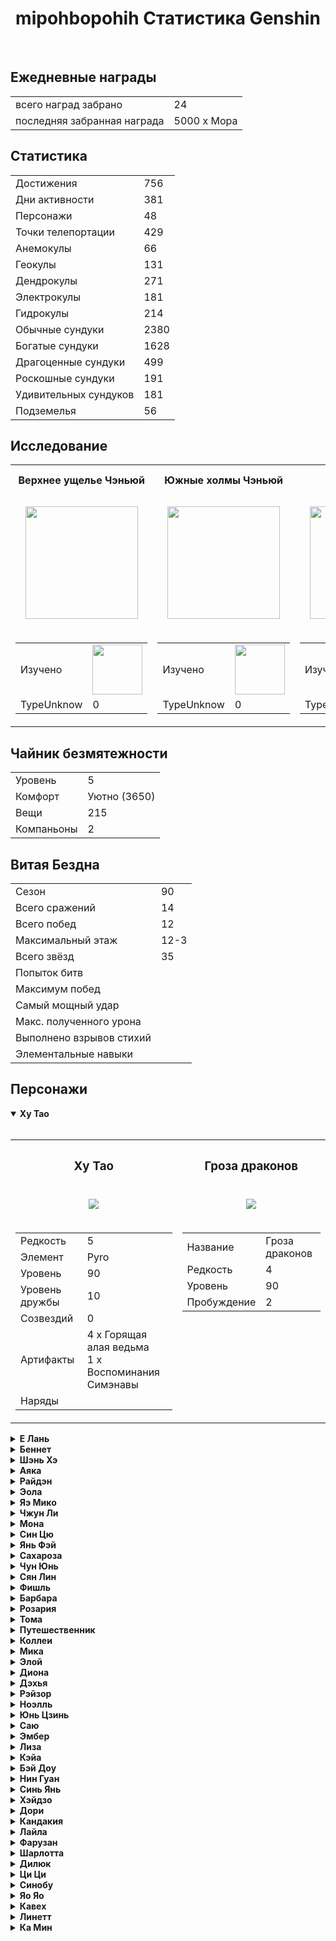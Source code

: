 <h1 align="center">mipohbopohih Статистика Genshin</h1>
<br />

<h2>Ежедневные награды</h2>
<table>
  <tr>
    <td>всего наград забрано</td>
    <td>24</td>
  </tr>
  <tr>
    <td>последняя забранная награда</td>
    <td>5000 x Мора</td>
  </tr>
</table>

<h2>Статистика</h2>
<table>
  <tr>
    <td>Достижения</td>
    <td>756</td>
  </tr>
  <tr>
    <td>Дни активности</td>
    <td>381</td>
  </tr>
  <tr>
    <td>Персонажи</td>
    <td>48</td>
  </tr>
  <tr>
    <td>Точки телепортации</td>
    <td>429</td>
  </tr>
  <tr>
    <td>Анемокулы</td>
    <td>66</td>
  </tr>
  <tr>
    <td>Геокулы</td>
    <td>131</td>
  </tr>
  <tr>
    <td>Дендрокулы</td>
    <td>271</td>
  </tr>
  <tr>
    <td>Электрокулы</td>
    <td>181</td>
  </tr>
  <tr>
    <td>Гидрокулы</td>
    <td>214</td>
  </tr>
  <tr>
    <td>Обычные сундуки</td>
    <td>2380</td>
  </tr>
  <tr>
    <td>Богатые сундуки</td>
    <td>1628</td>
  </tr>
  <tr>
    <td>Драгоценные сундуки</td>
    <td>499</td>
  </tr>
  <tr>
    <td>Роскошные сундуки</td>
    <td>191</td>
  </tr>
  <tr>
    <td>Удивительных сундуков</td>
    <td>181</td>
  </tr>
  <tr>
    <td>Подземелья</td>
    <td>56</td>
  </tr>
</table>

<h2>Исследование</h2>
<table>
  <tr>
    <th>Верхнее ущелье Чэньюй</th>
    <th>Южные холмы Чэньюй</th>
    <th>Гора Лайсинь</th>
    <th>Фонтейн</th>
    <th>Сумеру</th>
    <th>Разлом: Подземные шахты</th>
    <th>Разлом</th>
    <th>Энканомия</th>
    <th>Инадзума</th>
    <th>Драконий хребет</th>
    <th>Ли Юэ</th>
    <th>Мондштадт</th>
    <th>Долина Чэньюй</th>
  </tr>
  <tr>
    <td>
      <p align="center">
        <img
          src="https://act-webstatic.hoyoverse.com/game_record/genshin/city_icon/UI_ChapterIcon_ChenYuVale.png"
          width="180"
        />
      </p>
    </td>
    <td>
      <p align="center">
        <img
          src="https://act-webstatic.hoyoverse.com/game_record/genshin/city_icon/UI_ChapterIcon_ChenYuVale.png"
          width="180"
        />
      </p>
    </td>
    <td>
      <p align="center">
        <img
          src="https://act-webstatic.hoyoverse.com/game_record/genshin/city_icon/UI_ChapterIcon_ChenYuVale.png"
          width="180"
        />
      </p>
    </td>
    <td>
      <p align="center">
        <img
          src="https://act-webstatic.hoyoverse.com/game_record/genshin/city_icon/UI_ChapterIcon_Fengdan.png"
          width="180"
        />
      </p>
    </td>
    <td>
      <p align="center">
        <img
          src="https://act-webstatic.hoyoverse.com/game_record/genshin/city_icon/UI_ChapterIcon_Xumi.png"
          width="180"
        />
      </p>
    </td>
    <td>
      <p align="center">
        <img
          src="https://act-webstatic.hoyoverse.com/game_record/genshin/city_icon/UI_ChapterIcon_ChasmsMaw.png"
          width="180"
        />
      </p>
    </td>
    <td>
      <p align="center">
        <img
          src="https://act-webstatic.hoyoverse.com/game_record/genshin/city_icon/UI_ChapterIcon_ChasmsMaw.png"
          width="180"
        />
      </p>
    </td>
    <td>
      <p align="center">
        <img
          src="https://act-webstatic.hoyoverse.com/game_record/genshin/city_icon/UI_ChapterIcon_Enkanomiya.png"
          width="180"
        />
      </p>
    </td>
    <td>
      <p align="center">
        <img
          src="https://act-webstatic.hoyoverse.com/game_record/genshin/city_icon/UI_ChapterIcon_Daoqi.png"
          width="180"
        />
      </p>
    </td>
    <td>
      <p align="center">
        <img
          src="https://act-webstatic.hoyoverse.com/game_record/genshin/city_icon/UI_ChapterIcon_Dragonspine.png"
          width="180"
        />
      </p>
    </td>
    <td>
      <p align="center">
        <img
          src="https://act-webstatic.hoyoverse.com/game_record/genshin/city_icon/UI_ChapterIcon_Liyue.png"
          width="180"
        />
      </p>
    </td>
    <td>
      <p align="center">
        <img
          src="https://act-webstatic.hoyoverse.com/game_record/genshin/city_icon/UI_ChapterIcon_Mengde.png"
          width="180"
        />
      </p>
    </td>
    <td>
      <p align="center">
        <img
          src="https://act-webstatic.hoyoverse.com/game_record/genshin/city_icon/UI_ChapterIcon_ChenYuVale.png"
          width="180"
        />
      </p>
    </td>
  </tr>
  <tr>
    <td>
      <table>
        <tr>
          <td>Изучено</td>
          <td>
            <img src="https://progress-bar.dev/70/" width="80" />
          </td>
        </tr>
        <tr>
          <td>TypeUnknow</td>
          <td>0</td>
        </tr>
      </table>
    </td>
    <td>
      <table>
        <tr>
          <td>Изучено</td>
          <td>
            <img src="https://progress-bar.dev/60/" width="80" />
          </td>
        </tr>
        <tr>
          <td>TypeUnknow</td>
          <td>0</td>
        </tr>
      </table>
    </td>
    <td>
      <table>
        <tr>
          <td>Изучено</td>
          <td>
            <img src="https://progress-bar.dev/46/" width="80" />
          </td>
        </tr>
        <tr>
          <td>TypeUnknow</td>
          <td>0</td>
        </tr>
      </table>
    </td>
    <td>
      <table>
        <tr>
          <td>Изучено</td>
          <td>
            <img src="https://progress-bar.dev/62/" width="80" />
          </td>
        </tr>
        <tr>
          <td>Репутация</td>
          <td>2</td>
        </tr>
      </table>
    </td>
    <td>
      <table>
        <tr>
          <td>Изучено</td>
          <td>
            <img src="https://progress-bar.dev/100/" width="80" />
          </td>
        </tr>
        <tr>
          <td>Репутация</td>
          <td>2</td>
        </tr>
      </table>
    </td>
    <td>
      <table>
        <tr>
          <td>Изучено</td>
          <td>
            <img src="https://progress-bar.dev/100/" width="80" />
          </td>
        </tr>
        <tr>
          <td>Уровень</td>
          <td>10</td>
        </tr>
      </table>
    </td>
    <td>
      <table>
        <tr>
          <td>Изучено</td>
          <td>
            <img src="https://progress-bar.dev/100/" width="80" />
          </td>
        </tr>
        <tr>
          <td>Уровень</td>
          <td>10</td>
        </tr>
      </table>
    </td>
    <td>
      <table>
        <tr>
          <td>Изучено</td>
          <td>
            <img src="https://progress-bar.dev/100/" width="80" />
          </td>
        </tr>
        <tr>
          <td>Уровень</td>
          <td>0</td>
        </tr>
      </table>
    </td>
    <td>
      <table>
        <tr>
          <td>Изучено</td>
          <td>
            <img src="https://progress-bar.dev/100/" width="80" />
          </td>
        </tr>
        <tr>
          <td>Репутация</td>
          <td>3</td>
        </tr>
      </table>
    </td>
    <td>
      <table>
        <tr>
          <td>Изучено</td>
          <td>
            <img src="https://progress-bar.dev/100/" width="80" />
          </td>
        </tr>
        <tr>
          <td>Уровень</td>
          <td>12</td>
        </tr>
      </table>
    </td>
    <td>
      <table>
        <tr>
          <td>Изучено</td>
          <td>
            <img src="https://progress-bar.dev/100/" width="80" />
          </td>
        </tr>
        <tr>
          <td>Репутация</td>
          <td>4</td>
        </tr>
      </table>
    </td>
    <td>
      <table>
        <tr>
          <td>Изучено</td>
          <td>
            <img src="https://progress-bar.dev/100/" width="80" />
          </td>
        </tr>
        <tr>
          <td>Репутация</td>
          <td>5</td>
        </tr>
      </table>
    </td>
    <td>
      <table>
        <tr>
          <td>Изучено</td>
          <td>
            <img src="https://progress-bar.dev/0/" width="80" />
          </td>
        </tr>
        <tr>
          <td>Уровень</td>
          <td>10</td>
        </tr>
      </table>
    </td>
  </tr>
</table>
<h2>Чайник безмятежности</h2>
<table>
  <tr>
    <td>Уровень</td>
    <td>5</td>
  </tr>
  <tr>
    <td>Комфорт</td>
    <td>Уютно (3650)</td>
  </tr>
  <tr>
    <td>Вещи</td>
    <td>215</td>
  </tr>
  <tr>
    <td>Компаньоны</td>
    <td>2</td>
  </tr>
</table>
<h2>Витая Бездна</h2>
<table>
  <tr>
    <td>Сезон</td>
    <td>90</td>
  </tr>
  <tr>
    <td>Всего сражений</td>
    <td>14</td>
  </tr>
  <tr>
    <td>Всего побед</td>
    <td>12</td>
  </tr>
  <tr>
    <td>Максимальный этаж</td>
    <td>12-3</td>
  </tr>
  <tr>
    <td>Всего звёзд</td>
    <td>35</td>
  </tr>
  <tr>
    <td>Попыток битв</td>
    <td></td>
  </tr>
  <tr>
    <td>Максимум побед</td>
    <td></td>
  </tr>
  <tr>
    <td>Самый мощный удар</td>
    <td></td>
  </tr>
  <tr>
    <td>Макс. полученного урона</td>
    <td></td>
  </tr>
  <tr>
    <td>Выполнено взрывов стихий</td>
    <td></td>
  </tr>
  <tr>
    <td>Элементальные навыки</td>
    <td></td>
  </tr>
</table>
<h2>Персонажи</h2>
<details open>
  <summary><b>Ху Тао</b></summary>
  <br />
  <table>
    <tr>
      <th><h3 align="center">Ху Тао</h3></th>
      <th><h3 align="center">Гроза драконов</h3></th>
    </tr>
    <tr>
      <td>
        <p align="center">
          <img src="https://enka.network/ui/UI_AvatarIcon_Hutao.png" />
        </p>
      </td>
      <td>
        <p align="center">
          <img
            src="https://act-webstatic.hoyoverse.com/hk4e/e20200928calculate/item_icon_u69a1f/d77def5f2ea0331339e6b05a559a2024.png"
          />
        </p>
      </td>
    </tr>
    <tr>
      <td>
        <table>
          <tr>
            <td>Редкость</td>
            <td>5</td>
          </tr>
          <tr>
            <td>Элемент</td>
            <td>Pyro</td>
          </tr>
          <tr>
            <td>Уровень</td>
            <td>90</td>
          </tr>
          <tr>
            <td>Уровень дружбы</td>
            <td>10</td>
          </tr>
          <tr>
            <td>Созвездий</td>
            <td>0</td>
          </tr>
          <tr>
            <td>Артифакты</td>
            <td>
              4 x Горящая алая ведьма<br />1 x Воспоминания Симэнавы<br />
            </td>
          </tr>
          <tr>
            <td>Наряды</td>
            <td></td>
          </tr>
        </table>
      </td>
      <td valign="top">
        <table>
          <tr>
            <td>Название</td>
            <td>Гроза драконов</td>
          </tr>
          <tr>
            <td>Редкость</td>
            <td>4</td>
          </tr>
          <tr>
            <td>Уровень</td>
            <td>90</td>
          </tr>
          <tr>
            <td>Пробуждение</td>
            <td>2</td>
          </tr>
        </table>
      </td>
    </tr>
  </table>
</details>
<details>
  <summary><b>Е Лань</b></summary>
  <br />
  <table>
    <tr>
      <th><h3 align="center">Е Лань</h3></th>
      <th><h3 align="center">Боевой лук Фавония</h3></th>
    </tr>
    <tr>
      <td>
        <p align="center">
          <img src="https://enka.network/ui/UI_AvatarIcon_Yelan.png" />
        </p>
      </td>
      <td>
        <p align="center">
          <img
            src="https://act-webstatic.hoyoverse.com/hk4e/e20200928calculate/item_icon_u69a1f/289281904bf6e2498e9f7238d8cabb5b.png"
          />
        </p>
      </td>
    </tr>
    <tr>
      <td>
        <table>
          <tr>
            <td>Редкость</td>
            <td>5</td>
          </tr>
          <tr>
            <td>Элемент</td>
            <td>Hydro</td>
          </tr>
          <tr>
            <td>Уровень</td>
            <td>90</td>
          </tr>
          <tr>
            <td>Уровень дружбы</td>
            <td>10</td>
          </tr>
          <tr>
            <td>Созвездий</td>
            <td>0</td>
          </tr>
          <tr>
            <td>Артифакты</td>
            <td>3 x Эмблема рассечённой судьбы<br />2 x Сердце глубин<br /></td>
          </tr>
          <tr>
            <td>Наряды</td>
            <td></td>
          </tr>
        </table>
      </td>
      <td valign="top">
        <table>
          <tr>
            <td>Название</td>
            <td>Боевой лук Фавония</td>
          </tr>
          <tr>
            <td>Редкость</td>
            <td>4</td>
          </tr>
          <tr>
            <td>Уровень</td>
            <td>90</td>
          </tr>
          <tr>
            <td>Пробуждение</td>
            <td>4</td>
          </tr>
        </table>
      </td>
    </tr>
  </table>
</details>
<details>
  <summary><b>Беннет</b></summary>
  <br />
  <table>
    <tr>
      <th><h3 align="center">Беннет</h3></th>
      <th><h3 align="center">Небесный меч</h3></th>
    </tr>
    <tr>
      <td>
        <p align="center">
          <img src="https://enka.network/ui/UI_AvatarIcon_Bennett.png" />
        </p>
      </td>
      <td>
        <p align="center">
          <img
            src="https://act-webstatic.hoyoverse.com/hk4e/e20200928calculate/item_icon_u69a1f/8a6cd22274c76a28bb676a8255af42c6.png"
          />
        </p>
      </td>
    </tr>
    <tr>
      <td>
        <table>
          <tr>
            <td>Редкость</td>
            <td>4</td>
          </tr>
          <tr>
            <td>Элемент</td>
            <td>Pyro</td>
          </tr>
          <tr>
            <td>Уровень</td>
            <td>90</td>
          </tr>
          <tr>
            <td>Уровень дружбы</td>
            <td>8</td>
          </tr>
          <tr>
            <td>Созвездий</td>
            <td>4</td>
          </tr>
          <tr>
            <td>Артифакты</td>
            <td>
              4 x Церемония древней знати<br />1 x Стойкость Миллелита<br />
            </td>
          </tr>
          <tr>
            <td>Наряды</td>
            <td></td>
          </tr>
        </table>
      </td>
      <td valign="top">
        <table>
          <tr>
            <td>Название</td>
            <td>Небесный меч</td>
          </tr>
          <tr>
            <td>Редкость</td>
            <td>5</td>
          </tr>
          <tr>
            <td>Уровень</td>
            <td>90</td>
          </tr>
          <tr>
            <td>Пробуждение</td>
            <td>1</td>
          </tr>
        </table>
      </td>
    </tr>
  </table>
</details>
<details>
  <summary><b>Шэнь Хэ</b></summary>
  <br />
  <table>
    <tr>
      <th><h3 align="center">Шэнь Хэ</h3></th>
      <th><h3 align="center">Копьё Фавония</h3></th>
    </tr>
    <tr>
      <td>
        <p align="center">
          <img src="https://enka.network/ui/UI_AvatarIcon_Shenhe.png" />
        </p>
      </td>
      <td>
        <p align="center">
          <img
            src="https://act-webstatic.hoyoverse.com/hk4e/e20200928calculate/item_icon_u69a1f/e0b24fa39aa0faa17dd92fcc3f0176b0.png"
          />
        </p>
      </td>
    </tr>
    <tr>
      <td>
        <table>
          <tr>
            <td>Редкость</td>
            <td>5</td>
          </tr>
          <tr>
            <td>Элемент</td>
            <td>Cryo</td>
          </tr>
          <tr>
            <td>Уровень</td>
            <td>90</td>
          </tr>
          <tr>
            <td>Уровень дружбы</td>
            <td>5</td>
          </tr>
          <tr>
            <td>Созвездий</td>
            <td>0</td>
          </tr>
          <tr>
            <td>Артифакты</td>
            <td>2 x Воспоминания Симэнавы<br />3 x Конец гладиатора<br /></td>
          </tr>
          <tr>
            <td>Наряды</td>
            <td></td>
          </tr>
        </table>
      </td>
      <td valign="top">
        <table>
          <tr>
            <td>Название</td>
            <td>Копьё Фавония</td>
          </tr>
          <tr>
            <td>Редкость</td>
            <td>4</td>
          </tr>
          <tr>
            <td>Уровень</td>
            <td>90</td>
          </tr>
          <tr>
            <td>Пробуждение</td>
            <td>1</td>
          </tr>
        </table>
      </td>
    </tr>
  </table>
</details>
<details>
  <summary><b>Аяка</b></summary>
  <br />
  <table>
    <tr>
      <th><h3 align="center">Аяка</h3></th>
      <th><h3 align="center">Амэнома Кагэути</h3></th>
    </tr>
    <tr>
      <td>
        <p align="center">
          <img src="https://enka.network/ui/UI_AvatarIcon_Ayaka.png" />
        </p>
      </td>
      <td>
        <p align="center">
          <img
            src="https://act-webstatic.hoyoverse.com/hk4e/e20200928calculate/item_icon_u69a1f/4ef3aba02547d78cb170bdfac933f56a.png"
          />
        </p>
      </td>
    </tr>
    <tr>
      <td>
        <table>
          <tr>
            <td>Редкость</td>
            <td>5</td>
          </tr>
          <tr>
            <td>Элемент</td>
            <td>Cryo</td>
          </tr>
          <tr>
            <td>Уровень</td>
            <td>90</td>
          </tr>
          <tr>
            <td>Уровень дружбы</td>
            <td>4</td>
          </tr>
          <tr>
            <td>Созвездий</td>
            <td>0</td>
          </tr>
          <tr>
            <td>Артифакты</td>
            <td>3 x Заблудший в метели<br />2 x Воспоминания Симэнавы<br /></td>
          </tr>
          <tr>
            <td>Наряды</td>
            <td></td>
          </tr>
        </table>
      </td>
      <td valign="top">
        <table>
          <tr>
            <td>Название</td>
            <td>Амэнома Кагэути</td>
          </tr>
          <tr>
            <td>Редкость</td>
            <td>4</td>
          </tr>
          <tr>
            <td>Уровень</td>
            <td>90</td>
          </tr>
          <tr>
            <td>Пробуждение</td>
            <td>3</td>
          </tr>
        </table>
      </td>
    </tr>
  </table>
</details>
<details>
  <summary><b>Райдэн</b></summary>
  <br />
  <table>
    <tr>
      <th><h3 align="center">Райдэн</h3></th>
      <th><h3 align="center">«Улов»</h3></th>
    </tr>
    <tr>
      <td>
        <p align="center">
          <img src="https://enka.network/ui/UI_AvatarIcon_Shougun.png" />
        </p>
      </td>
      <td>
        <p align="center">
          <img
            src="https://act-webstatic.hoyoverse.com/hk4e/e20200928calculate/item_icon_u69a1f/51231f99cca1f9f136068bf7b137c614.png"
          />
        </p>
      </td>
    </tr>
    <tr>
      <td>
        <table>
          <tr>
            <td>Редкость</td>
            <td>5</td>
          </tr>
          <tr>
            <td>Элемент</td>
            <td>Electro</td>
          </tr>
          <tr>
            <td>Уровень</td>
            <td>80</td>
          </tr>
          <tr>
            <td>Уровень дружбы</td>
            <td>10</td>
          </tr>
          <tr>
            <td>Созвездий</td>
            <td>0</td>
          </tr>
          <tr>
            <td>Артифакты</td>
            <td>
              4 x Эмблема рассечённой судьбы<br />1 x Горящая алая ведьма<br />
            </td>
          </tr>
          <tr>
            <td>Наряды</td>
            <td></td>
          </tr>
        </table>
      </td>
      <td valign="top">
        <table>
          <tr>
            <td>Название</td>
            <td>«Улов»</td>
          </tr>
          <tr>
            <td>Редкость</td>
            <td>4</td>
          </tr>
          <tr>
            <td>Уровень</td>
            <td>90</td>
          </tr>
          <tr>
            <td>Пробуждение</td>
            <td>3</td>
          </tr>
        </table>
      </td>
    </tr>
  </table>
</details>
<details>
  <summary><b>Эола</b></summary>
  <br />
  <table>
    <tr>
      <th><h3 align="center">Эола</h3></th>
      <th><h3 align="center">Благодатный владыка вод</h3></th>
    </tr>
    <tr>
      <td>
        <p align="center">
          <img src="https://enka.network/ui/UI_AvatarIcon_Eula.png" />
        </p>
      </td>
      <td>
        <p align="center">
          <img
            src="https://act-webstatic.hoyoverse.com/hk4e/e20200928calculate/item_icon_u69a1f/259679ecea35ae781d78433af052777f.png"
          />
        </p>
      </td>
    </tr>
    <tr>
      <td>
        <table>
          <tr>
            <td>Редкость</td>
            <td>5</td>
          </tr>
          <tr>
            <td>Элемент</td>
            <td>Cryo</td>
          </tr>
          <tr>
            <td>Уровень</td>
            <td>80</td>
          </tr>
          <tr>
            <td>Уровень дружбы</td>
            <td>3</td>
          </tr>
          <tr>
            <td>Созвездий</td>
            <td>0</td>
          </tr>
          <tr>
            <td>Артифакты</td>
            <td>
              2 x Рыцарь крови<br />1 x Церемония древней знати<br />1 x Бледный
              огонь<br />1 x Странствующий ансамбль<br />
            </td>
          </tr>
          <tr>
            <td>Наряды</td>
            <td></td>
          </tr>
        </table>
      </td>
      <td valign="top">
        <table>
          <tr>
            <td>Название</td>
            <td>Благодатный владыка вод</td>
          </tr>
          <tr>
            <td>Редкость</td>
            <td>4</td>
          </tr>
          <tr>
            <td>Уровень</td>
            <td>90</td>
          </tr>
          <tr>
            <td>Пробуждение</td>
            <td>5</td>
          </tr>
        </table>
      </td>
    </tr>
  </table>
</details>
<details>
  <summary><b>Яэ Мико</b></summary>
  <br />
  <table>
    <tr>
      <th><h3 align="center">Яэ Мико</h3></th>
      <th><h3 align="center">Песнь странника</h3></th>
    </tr>
    <tr>
      <td>
        <p align="center">
          <img src="https://enka.network/ui/UI_AvatarIcon_Yae.png" />
        </p>
      </td>
      <td>
        <p align="center">
          <img
            src="https://act-webstatic.hoyoverse.com/hk4e/e20200928calculate/item_icon_u69a1f/89b1908b64fd52cfd871fd8cb17ca806.png"
          />
        </p>
      </td>
    </tr>
    <tr>
      <td>
        <table>
          <tr>
            <td>Редкость</td>
            <td>5</td>
          </tr>
          <tr>
            <td>Элемент</td>
            <td>Electro</td>
          </tr>
          <tr>
            <td>Уровень</td>
            <td>80</td>
          </tr>
          <tr>
            <td>Уровень дружбы</td>
            <td>2</td>
          </tr>
          <tr>
            <td>Созвездий</td>
            <td>0</td>
          </tr>
          <tr>
            <td>Артифакты</td>
            <td>1 x Позолоченные сны<br /></td>
          </tr>
          <tr>
            <td>Наряды</td>
            <td></td>
          </tr>
        </table>
      </td>
      <td valign="top">
        <table>
          <tr>
            <td>Название</td>
            <td>Песнь странника</td>
          </tr>
          <tr>
            <td>Редкость</td>
            <td>4</td>
          </tr>
          <tr>
            <td>Уровень</td>
            <td>90</td>
          </tr>
          <tr>
            <td>Пробуждение</td>
            <td>3</td>
          </tr>
        </table>
      </td>
    </tr>
  </table>
</details>
<details>
  <summary><b>Чжун Ли</b></summary>
  <br />
  <table>
    <tr>
      <th><h3 align="center">Чжун Ли</h3></th>
      <th><h3 align="center">Чёрная кисть</h3></th>
    </tr>
    <tr>
      <td>
        <p align="center">
          <img src="https://enka.network/ui/UI_AvatarIcon_Zhongli.png" />
        </p>
      </td>
      <td>
        <p align="center">
          <img
            src="https://act-webstatic.hoyoverse.com/hk4e/e20200928calculate/item_icon_u69a1f/9fe9132b4e4d86032bfec125f0af7c7b.png"
          />
        </p>
      </td>
    </tr>
    <tr>
      <td>
        <table>
          <tr>
            <td>Редкость</td>
            <td>5</td>
          </tr>
          <tr>
            <td>Элемент</td>
            <td>Geo</td>
          </tr>
          <tr>
            <td>Уровень</td>
            <td>70</td>
          </tr>
          <tr>
            <td>Уровень дружбы</td>
            <td>10</td>
          </tr>
          <tr>
            <td>Созвездий</td>
            <td>0</td>
          </tr>
          <tr>
            <td>Артифакты</td>
            <td>
              4 x Стойкость Миллелита<br />1 x Воспоминания Симэнавы<br />
            </td>
          </tr>
          <tr>
            <td>Наряды</td>
            <td></td>
          </tr>
        </table>
      </td>
      <td valign="top">
        <table>
          <tr>
            <td>Название</td>
            <td>Чёрная кисть</td>
          </tr>
          <tr>
            <td>Редкость</td>
            <td>3</td>
          </tr>
          <tr>
            <td>Уровень</td>
            <td>90</td>
          </tr>
          <tr>
            <td>Пробуждение</td>
            <td>5</td>
          </tr>
        </table>
      </td>
    </tr>
  </table>
</details>
<details>
  <summary><b>Мона</b></summary>
  <br />
  <table>
    <tr>
      <th><h3 align="center">Мона</h3></th>
      <th><h3 align="center">Эпос о драконоборцах</h3></th>
    </tr>
    <tr>
      <td>
        <p align="center">
          <img src="https://enka.network/ui/UI_AvatarIcon_Mona.png" />
        </p>
      </td>
      <td>
        <p align="center">
          <img
            src="https://act-webstatic.hoyoverse.com/hk4e/e20200928calculate/item_icon_u69a1f/b38918efb657266f85828af727a98414.png"
          />
        </p>
      </td>
    </tr>
    <tr>
      <td>
        <table>
          <tr>
            <td>Редкость</td>
            <td>5</td>
          </tr>
          <tr>
            <td>Элемент</td>
            <td>Hydro</td>
          </tr>
          <tr>
            <td>Уровень</td>
            <td>70</td>
          </tr>
          <tr>
            <td>Уровень дружбы</td>
            <td>10</td>
          </tr>
          <tr>
            <td>Созвездий</td>
            <td>2</td>
          </tr>
          <tr>
            <td>Артифакты</td>
            <td>
              3 x Эмблема рассечённой судьбы<br />1 x Заблудший в метели<br />1
              x Странствующий ансамбль<br />
            </td>
          </tr>
          <tr>
            <td>Наряды</td>
            <td>Встреча звёзд и луны</td>
          </tr>
        </table>
      </td>
      <td valign="top">
        <table>
          <tr>
            <td>Название</td>
            <td>Эпос о драконоборцах</td>
          </tr>
          <tr>
            <td>Редкость</td>
            <td>3</td>
          </tr>
          <tr>
            <td>Уровень</td>
            <td>40</td>
          </tr>
          <tr>
            <td>Пробуждение</td>
            <td>5</td>
          </tr>
        </table>
      </td>
    </tr>
  </table>
</details>
<details>
  <summary><b>Син Цю</b></summary>
  <br />
  <table>
    <tr>
      <th><h3 align="center">Син Цю</h3></th>
      <th><h3 align="center">Церемониальный меч</h3></th>
    </tr>
    <tr>
      <td>
        <p align="center">
          <img src="https://enka.network/ui/UI_AvatarIcon_Xingqiu.png" />
        </p>
      </td>
      <td>
        <p align="center">
          <img
            src="https://act-webstatic.hoyoverse.com/hk4e/e20200928calculate/item_icon_u69a1f/0d06e82b6bef3a83ef55eb41cffa8647.png"
          />
        </p>
      </td>
    </tr>
    <tr>
      <td>
        <table>
          <tr>
            <td>Редкость</td>
            <td>4</td>
          </tr>
          <tr>
            <td>Элемент</td>
            <td>Hydro</td>
          </tr>
          <tr>
            <td>Уровень</td>
            <td>70</td>
          </tr>
          <tr>
            <td>Уровень дружбы</td>
            <td>10</td>
          </tr>
          <tr>
            <td>Созвездий</td>
            <td>6</td>
          </tr>
          <tr>
            <td>Артифакты</td>
            <td>2 x Конец гладиатора<br /></td>
          </tr>
          <tr>
            <td>Наряды</td>
            <td></td>
          </tr>
        </table>
      </td>
      <td valign="top">
        <table>
          <tr>
            <td>Название</td>
            <td>Церемониальный меч</td>
          </tr>
          <tr>
            <td>Редкость</td>
            <td>4</td>
          </tr>
          <tr>
            <td>Уровень</td>
            <td>70</td>
          </tr>
          <tr>
            <td>Пробуждение</td>
            <td>2</td>
          </tr>
        </table>
      </td>
    </tr>
  </table>
</details>
<details>
  <summary><b>Янь Фэй</b></summary>
  <br />
  <table>
    <tr>
      <th><h3 align="center">Янь Фэй</h3></th>
      <th><h3 align="center">Записи ученика</h3></th>
    </tr>
    <tr>
      <td>
        <p align="center">
          <img src="https://enka.network/ui/UI_AvatarIcon_Feiyan.png" />
        </p>
      </td>
      <td>
        <p align="center">
          <img
            src="https://act-webstatic.hoyoverse.com/hk4e/e20200928calculate/item_icon_u69a1f/1241d2e804241524ea7a37dd59912ead.png"
          />
        </p>
      </td>
    </tr>
    <tr>
      <td>
        <table>
          <tr>
            <td>Редкость</td>
            <td>4</td>
          </tr>
          <tr>
            <td>Элемент</td>
            <td>Pyro</td>
          </tr>
          <tr>
            <td>Уровень</td>
            <td>70</td>
          </tr>
          <tr>
            <td>Уровень дружбы</td>
            <td>8</td>
          </tr>
          <tr>
            <td>Созвездий</td>
            <td>2</td>
          </tr>
          <tr>
            <td>Артифакты</td>
            <td>
              1 x Моллюск морских красок<br />1 x Горящая алая ведьма<br />
            </td>
          </tr>
          <tr>
            <td>Наряды</td>
            <td></td>
          </tr>
        </table>
      </td>
      <td valign="top">
        <table>
          <tr>
            <td>Название</td>
            <td>Записи ученика</td>
          </tr>
          <tr>
            <td>Редкость</td>
            <td>1</td>
          </tr>
          <tr>
            <td>Уровень</td>
            <td>1</td>
          </tr>
          <tr>
            <td>Пробуждение</td>
            <td>1</td>
          </tr>
        </table>
      </td>
    </tr>
  </table>
</details>
<details>
  <summary><b>Сахароза</b></summary>
  <br />
  <table>
    <tr>
      <th><h3 align="center">Сахароза</h3></th>
      <th><h3 align="center">Церемониальные мемуары</h3></th>
    </tr>
    <tr>
      <td>
        <p align="center">
          <img src="https://enka.network/ui/UI_AvatarIcon_Sucrose.png" />
        </p>
      </td>
      <td>
        <p align="center">
          <img
            src="https://act-webstatic.hoyoverse.com/hk4e/e20200928calculate/item_icon_u69a1f/88380c232821d4627c92475fcc5103fb.png"
          />
        </p>
      </td>
    </tr>
    <tr>
      <td>
        <table>
          <tr>
            <td>Редкость</td>
            <td>4</td>
          </tr>
          <tr>
            <td>Элемент</td>
            <td>Anemo</td>
          </tr>
          <tr>
            <td>Уровень</td>
            <td>60</td>
          </tr>
          <tr>
            <td>Уровень дружбы</td>
            <td>7</td>
          </tr>
          <tr>
            <td>Созвездий</td>
            <td>6</td>
          </tr>
          <tr>
            <td>Артифакты</td>
            <td>
              1 x Изумрудная тень<br />1 x Сердце глубин<br />1 x Конец
              гладиатора<br />
            </td>
          </tr>
          <tr>
            <td>Наряды</td>
            <td></td>
          </tr>
        </table>
      </td>
      <td valign="top">
        <table>
          <tr>
            <td>Название</td>
            <td>Церемониальные мемуары</td>
          </tr>
          <tr>
            <td>Редкость</td>
            <td>4</td>
          </tr>
          <tr>
            <td>Уровень</td>
            <td>70</td>
          </tr>
          <tr>
            <td>Пробуждение</td>
            <td>2</td>
          </tr>
        </table>
      </td>
    </tr>
  </table>
</details>
<details>
  <summary><b>Чун Юнь</b></summary>
  <br />
  <table>
    <tr>
      <th><h3 align="center">Чун Юнь</h3></th>
      <th><h3 align="center">Цветок в латах</h3></th>
    </tr>
    <tr>
      <td>
        <p align="center">
          <img src="https://enka.network/ui/UI_AvatarIcon_Chongyun.png" />
        </p>
      </td>
      <td>
        <p align="center">
          <img
            src="https://act-webstatic.hoyoverse.com/hk4e/e20200928calculate/item_icon_u69a1f/1c2ee595b42b1e90662bc8f1340f1410.png"
          />
        </p>
      </td>
    </tr>
    <tr>
      <td>
        <table>
          <tr>
            <td>Редкость</td>
            <td>4</td>
          </tr>
          <tr>
            <td>Элемент</td>
            <td>Cryo</td>
          </tr>
          <tr>
            <td>Уровень</td>
            <td>60</td>
          </tr>
          <tr>
            <td>Уровень дружбы</td>
            <td>4</td>
          </tr>
          <tr>
            <td>Созвездий</td>
            <td>4</td>
          </tr>
          <tr>
            <td>Артифакты</td>
            <td>1 x Заблудший в метели<br /></td>
          </tr>
          <tr>
            <td>Наряды</td>
            <td></td>
          </tr>
        </table>
      </td>
      <td valign="top">
        <table>
          <tr>
            <td>Название</td>
            <td>Цветок в латах</td>
          </tr>
          <tr>
            <td>Редкость</td>
            <td>4</td>
          </tr>
          <tr>
            <td>Уровень</td>
            <td>20</td>
          </tr>
          <tr>
            <td>Пробуждение</td>
            <td>5</td>
          </tr>
        </table>
      </td>
    </tr>
  </table>
</details>
<details>
  <summary><b>Сян Лин</b></summary>
  <br />
  <table>
    <tr>
      <th><h3 align="center">Сян Лин</h3></th>
      <th><h3 align="center">Копьё Драконьего хребта</h3></th>
    </tr>
    <tr>
      <td>
        <p align="center">
          <img src="https://enka.network/ui/UI_AvatarIcon_Xiangling.png" />
        </p>
      </td>
      <td>
        <p align="center">
          <img
            src="https://act-webstatic.hoyoverse.com/hk4e/e20200928calculate/item_icon_u69a1f/f61c404989a5bc317e04296e710e7daf.png"
          />
        </p>
      </td>
    </tr>
    <tr>
      <td>
        <table>
          <tr>
            <td>Редкость</td>
            <td>4</td>
          </tr>
          <tr>
            <td>Элемент</td>
            <td>Pyro</td>
          </tr>
          <tr>
            <td>Уровень</td>
            <td>60</td>
          </tr>
          <tr>
            <td>Уровень дружбы</td>
            <td>1</td>
          </tr>
          <tr>
            <td>Созвездий</td>
            <td>5</td>
          </tr>
          <tr>
            <td>Артифакты</td>
            <td>4 x Инструктор<br />1 x Церемония древней знати<br /></td>
          </tr>
          <tr>
            <td>Наряды</td>
            <td></td>
          </tr>
        </table>
      </td>
      <td valign="top">
        <table>
          <tr>
            <td>Название</td>
            <td>Копьё Драконьего хребта</td>
          </tr>
          <tr>
            <td>Редкость</td>
            <td>4</td>
          </tr>
          <tr>
            <td>Уровень</td>
            <td>40</td>
          </tr>
          <tr>
            <td>Пробуждение</td>
            <td>1</td>
          </tr>
        </table>
      </td>
    </tr>
  </table>
</details>
<details>
  <summary><b>Фишль</b></summary>
  <br />
  <table>
    <tr>
      <th><h3 align="center">Фишль</h3></th>
      <th><h3 align="center">Клятва стрелка</h3></th>
    </tr>
    <tr>
      <td>
        <p align="center">
          <img src="https://enka.network/ui/UI_AvatarIcon_Fischl.png" />
        </p>
      </td>
      <td>
        <p align="center">
          <img
            src="https://act-webstatic.hoyoverse.com/hk4e/e20200928calculate/item_icon_u69a1f/bce84dca223b275b1d208eff15592dce.png"
          />
        </p>
      </td>
    </tr>
    <tr>
      <td>
        <table>
          <tr>
            <td>Редкость</td>
            <td>4</td>
          </tr>
          <tr>
            <td>Элемент</td>
            <td>Electro</td>
          </tr>
          <tr>
            <td>Уровень</td>
            <td>60</td>
          </tr>
          <tr>
            <td>Уровень дружбы</td>
            <td>1</td>
          </tr>
          <tr>
            <td>Созвездий</td>
            <td>2</td>
          </tr>
          <tr>
            <td>Артифакты</td>
            <td>2 x Странствующий ансамбль<br /></td>
          </tr>
          <tr>
            <td>Наряды</td>
            <td></td>
          </tr>
        </table>
      </td>
      <td valign="top">
        <table>
          <tr>
            <td>Название</td>
            <td>Клятва стрелка</td>
          </tr>
          <tr>
            <td>Редкость</td>
            <td>3</td>
          </tr>
          <tr>
            <td>Уровень</td>
            <td>20</td>
          </tr>
          <tr>
            <td>Пробуждение</td>
            <td>1</td>
          </tr>
        </table>
      </td>
    </tr>
  </table>
</details>
<details>
  <summary><b>Барбара</b></summary>
  <br />
  <table>
    <tr>
      <th><h3 align="center">Барбара</h3></th>
      <th><h3 align="center">Записи ученика</h3></th>
    </tr>
    <tr>
      <td>
        <p align="center">
          <img src="https://enka.network/ui/UI_AvatarIcon_Barbara.png" />
        </p>
      </td>
      <td>
        <p align="center">
          <img
            src="https://act-webstatic.hoyoverse.com/hk4e/e20200928calculate/item_icon_u69a1f/1241d2e804241524ea7a37dd59912ead.png"
          />
        </p>
      </td>
    </tr>
    <tr>
      <td>
        <table>
          <tr>
            <td>Редкость</td>
            <td>4</td>
          </tr>
          <tr>
            <td>Элемент</td>
            <td>Hydro</td>
          </tr>
          <tr>
            <td>Уровень</td>
            <td>50</td>
          </tr>
          <tr>
            <td>Уровень дружбы</td>
            <td>4</td>
          </tr>
          <tr>
            <td>Созвездий</td>
            <td>6</td>
          </tr>
          <tr>
            <td>Артифакты</td>
            <td></td>
          </tr>
          <tr>
            <td>Наряды</td>
            <td></td>
          </tr>
        </table>
      </td>
      <td valign="top">
        <table>
          <tr>
            <td>Название</td>
            <td>Записи ученика</td>
          </tr>
          <tr>
            <td>Редкость</td>
            <td>1</td>
          </tr>
          <tr>
            <td>Уровень</td>
            <td>1</td>
          </tr>
          <tr>
            <td>Пробуждение</td>
            <td>1</td>
          </tr>
        </table>
      </td>
    </tr>
  </table>
</details>
<details>
  <summary><b>Розария</b></summary>
  <br />
  <table>
    <tr>
      <th><h3 align="center">Розария</h3></th>
      <th><h3 align="center">Копьё новичка</h3></th>
    </tr>
    <tr>
      <td>
        <p align="center">
          <img src="https://enka.network/ui/UI_AvatarIcon_Rosaria.png" />
        </p>
      </td>
      <td>
        <p align="center">
          <img
            src="https://act-webstatic.hoyoverse.com/hk4e/e20200928calculate/item_icon_u69a1f/035029bb64fb6ad91e76ffb6cc5d5be6.png"
          />
        </p>
      </td>
    </tr>
    <tr>
      <td>
        <table>
          <tr>
            <td>Редкость</td>
            <td>4</td>
          </tr>
          <tr>
            <td>Элемент</td>
            <td>Cryo</td>
          </tr>
          <tr>
            <td>Уровень</td>
            <td>50</td>
          </tr>
          <tr>
            <td>Уровень дружбы</td>
            <td>3</td>
          </tr>
          <tr>
            <td>Созвездий</td>
            <td>4</td>
          </tr>
          <tr>
            <td>Артифакты</td>
            <td></td>
          </tr>
          <tr>
            <td>Наряды</td>
            <td>За вольный дух церкви</td>
          </tr>
        </table>
      </td>
      <td valign="top">
        <table>
          <tr>
            <td>Название</td>
            <td>Копьё новичка</td>
          </tr>
          <tr>
            <td>Редкость</td>
            <td>1</td>
          </tr>
          <tr>
            <td>Уровень</td>
            <td>1</td>
          </tr>
          <tr>
            <td>Пробуждение</td>
            <td>1</td>
          </tr>
        </table>
      </td>
    </tr>
  </table>
</details>
<details>
  <summary><b>Тома</b></summary>
  <br />
  <table>
    <tr>
      <th><h3 align="center">Тома</h3></th>
      <th><h3 align="center">Копьё новичка</h3></th>
    </tr>
    <tr>
      <td>
        <p align="center">
          <img src="https://enka.network/ui/UI_AvatarIcon_Tohma.png" />
        </p>
      </td>
      <td>
        <p align="center">
          <img
            src="https://act-webstatic.hoyoverse.com/hk4e/e20200928calculate/item_icon_u69a1f/035029bb64fb6ad91e76ffb6cc5d5be6.png"
          />
        </p>
      </td>
    </tr>
    <tr>
      <td>
        <table>
          <tr>
            <td>Редкость</td>
            <td>4</td>
          </tr>
          <tr>
            <td>Элемент</td>
            <td>Pyro</td>
          </tr>
          <tr>
            <td>Уровень</td>
            <td>50</td>
          </tr>
          <tr>
            <td>Уровень дружбы</td>
            <td>3</td>
          </tr>
          <tr>
            <td>Созвездий</td>
            <td>1</td>
          </tr>
          <tr>
            <td>Артифакты</td>
            <td></td>
          </tr>
          <tr>
            <td>Наряды</td>
            <td></td>
          </tr>
        </table>
      </td>
      <td valign="top">
        <table>
          <tr>
            <td>Название</td>
            <td>Копьё новичка</td>
          </tr>
          <tr>
            <td>Редкость</td>
            <td>1</td>
          </tr>
          <tr>
            <td>Уровень</td>
            <td>1</td>
          </tr>
          <tr>
            <td>Пробуждение</td>
            <td>1</td>
          </tr>
        </table>
      </td>
    </tr>
  </table>
</details>
<details>
  <summary><b>Путешественник</b></summary>
  <br />
  <table>
    <tr>
      <th><h3 align="center">Путешественник</h3></th>
      <th><h3 align="center">Меч Фавония</h3></th>
    </tr>
    <tr>
      <td>
        <p align="center">
          <img src="https://enka.network/ui/UI_AvatarIcon_PlayerBoy.png" />
        </p>
      </td>
      <td>
        <p align="center">
          <img
            src="https://act-webstatic.hoyoverse.com/hk4e/e20200928calculate/item_icon_u69a1f/941cf5dc17192318f1b70137214e3465.png"
          />
        </p>
      </td>
    </tr>
    <tr>
      <td>
        <table>
          <tr>
            <td>Редкость</td>
            <td>5</td>
          </tr>
          <tr>
            <td>Элемент</td>
            <td>Dendro</td>
          </tr>
          <tr>
            <td>Уровень</td>
            <td>50</td>
          </tr>
          <tr>
            <td>Уровень дружбы</td>
            <td>0</td>
          </tr>
          <tr>
            <td>Созвездий</td>
            <td>6</td>
          </tr>
          <tr>
            <td>Артифакты</td>
            <td></td>
          </tr>
          <tr>
            <td>Наряды</td>
            <td></td>
          </tr>
        </table>
      </td>
      <td valign="top">
        <table>
          <tr>
            <td>Название</td>
            <td>Меч Фавония</td>
          </tr>
          <tr>
            <td>Редкость</td>
            <td>4</td>
          </tr>
          <tr>
            <td>Уровень</td>
            <td>20</td>
          </tr>
          <tr>
            <td>Пробуждение</td>
            <td>5</td>
          </tr>
        </table>
      </td>
    </tr>
  </table>
</details>
<details>
  <summary><b>Коллеи</b></summary>
  <br />
  <table>
    <tr>
      <th><h3 align="center">Коллеи</h3></th>
      <th><h3 align="center">Бесструнный</h3></th>
    </tr>
    <tr>
      <td>
        <p align="center">
          <img src="https://enka.network/ui/UI_AvatarIcon_Collei.png" />
        </p>
      </td>
      <td>
        <p align="center">
          <img
            src="https://act-webstatic.hoyoverse.com/hk4e/e20200928calculate/item_icon_u69a1f/1e4b5c0e607061f63994d99175b9ab82.png"
          />
        </p>
      </td>
    </tr>
    <tr>
      <td>
        <table>
          <tr>
            <td>Редкость</td>
            <td>4</td>
          </tr>
          <tr>
            <td>Элемент</td>
            <td>Dendro</td>
          </tr>
          <tr>
            <td>Уровень</td>
            <td>40</td>
          </tr>
          <tr>
            <td>Уровень дружбы</td>
            <td>3</td>
          </tr>
          <tr>
            <td>Созвездий</td>
            <td>6</td>
          </tr>
          <tr>
            <td>Артифакты</td>
            <td>
              1 x Воспоминания дремучего леса<br />1 x Конец гладиатора<br />1 x
              Странствующий ансамбль<br />
            </td>
          </tr>
          <tr>
            <td>Наряды</td>
            <td></td>
          </tr>
        </table>
      </td>
      <td valign="top">
        <table>
          <tr>
            <td>Название</td>
            <td>Бесструнный</td>
          </tr>
          <tr>
            <td>Редкость</td>
            <td>4</td>
          </tr>
          <tr>
            <td>Уровень</td>
            <td>50</td>
          </tr>
          <tr>
            <td>Пробуждение</td>
            <td>5</td>
          </tr>
        </table>
      </td>
    </tr>
  </table>
</details>
<details>
  <summary><b>Мика</b></summary>
  <br />
  <table>
    <tr>
      <th><h3 align="center">Мика</h3></th>
      <th><h3 align="center">Прототип: Звёздный блеск</h3></th>
    </tr>
    <tr>
      <td>
        <p align="center">
          <img src="https://enka.network/ui/UI_AvatarIcon_Mika.png" />
        </p>
      </td>
      <td>
        <p align="center">
          <img
            src="https://act-webstatic.hoyoverse.com/hk4e/e20200928calculate/item_icon_u69a1f/f4e08d2112917ed8e8b159da8ebe59e9.png"
          />
        </p>
      </td>
    </tr>
    <tr>
      <td>
        <table>
          <tr>
            <td>Редкость</td>
            <td>4</td>
          </tr>
          <tr>
            <td>Элемент</td>
            <td>Cryo</td>
          </tr>
          <tr>
            <td>Уровень</td>
            <td>40</td>
          </tr>
          <tr>
            <td>Уровень дружбы</td>
            <td>3</td>
          </tr>
          <tr>
            <td>Созвездий</td>
            <td>2</td>
          </tr>
          <tr>
            <td>Артифакты</td>
            <td>4 x Церемония древней знати<br /></td>
          </tr>
          <tr>
            <td>Наряды</td>
            <td></td>
          </tr>
        </table>
      </td>
      <td valign="top">
        <table>
          <tr>
            <td>Название</td>
            <td>Прототип: Звёздный блеск</td>
          </tr>
          <tr>
            <td>Редкость</td>
            <td>4</td>
          </tr>
          <tr>
            <td>Уровень</td>
            <td>60</td>
          </tr>
          <tr>
            <td>Пробуждение</td>
            <td>2</td>
          </tr>
        </table>
      </td>
    </tr>
  </table>
</details>
<details>
  <summary><b>Элой</b></summary>
  <br />
  <table>
    <tr>
      <th><h3 align="center">Элой</h3></th>
      <th><h3 align="center">Прототип: Полумесяц</h3></th>
    </tr>
    <tr>
      <td>
        <p align="center">
          <img src="https://enka.network/ui/UI_AvatarIcon_Aloy.png" />
        </p>
      </td>
      <td>
        <p align="center">
          <img
            src="https://act-webstatic.hoyoverse.com/hk4e/e20200928calculate/item_icon_u69a1f/15dd1b6d1e6c5a2154afa72dae6d4457.png"
          />
        </p>
      </td>
    </tr>
    <tr>
      <td>
        <table>
          <tr>
            <td>Редкость</td>
            <td>5</td>
          </tr>
          <tr>
            <td>Элемент</td>
            <td>Cryo</td>
          </tr>
          <tr>
            <td>Уровень</td>
            <td>40</td>
          </tr>
          <tr>
            <td>Уровень дружбы</td>
            <td>2</td>
          </tr>
          <tr>
            <td>Созвездий</td>
            <td>0</td>
          </tr>
          <tr>
            <td>Артифакты</td>
            <td>2 x Странствующий ансамбль<br /></td>
          </tr>
          <tr>
            <td>Наряды</td>
            <td></td>
          </tr>
        </table>
      </td>
      <td valign="top">
        <table>
          <tr>
            <td>Название</td>
            <td>Прототип: Полумесяц</td>
          </tr>
          <tr>
            <td>Редкость</td>
            <td>4</td>
          </tr>
          <tr>
            <td>Уровень</td>
            <td>60</td>
          </tr>
          <tr>
            <td>Пробуждение</td>
            <td>3</td>
          </tr>
        </table>
      </td>
    </tr>
  </table>
</details>
<details>
  <summary><b>Диона</b></summary>
  <br />
  <table>
    <tr>
      <th><h3 align="center">Диона</h3></th>
      <th><h3 align="center">Церемониальный лук</h3></th>
    </tr>
    <tr>
      <td>
        <p align="center">
          <img src="https://enka.network/ui/UI_AvatarIcon_Diona.png" />
        </p>
      </td>
      <td>
        <p align="center">
          <img
            src="https://act-webstatic.hoyoverse.com/hk4e/e20200928calculate/item_icon_u69a1f/b27508794a07c97b776cbcabcc15d149.png"
          />
        </p>
      </td>
    </tr>
    <tr>
      <td>
        <table>
          <tr>
            <td>Редкость</td>
            <td>4</td>
          </tr>
          <tr>
            <td>Элемент</td>
            <td>Cryo</td>
          </tr>
          <tr>
            <td>Уровень</td>
            <td>40</td>
          </tr>
          <tr>
            <td>Уровень дружбы</td>
            <td>2</td>
          </tr>
          <tr>
            <td>Созвездий</td>
            <td>6</td>
          </tr>
          <tr>
            <td>Артифакты</td>
            <td></td>
          </tr>
          <tr>
            <td>Наряды</td>
            <td></td>
          </tr>
        </table>
      </td>
      <td valign="top">
        <table>
          <tr>
            <td>Название</td>
            <td>Церемониальный лук</td>
          </tr>
          <tr>
            <td>Редкость</td>
            <td>4</td>
          </tr>
          <tr>
            <td>Уровень</td>
            <td>20</td>
          </tr>
          <tr>
            <td>Пробуждение</td>
            <td>3</td>
          </tr>
        </table>
      </td>
    </tr>
  </table>
</details>
<details>
  <summary><b>Дэхья</b></summary>
  <br />
  <table>
    <tr>
      <th><h3 align="center">Дэхья</h3></th>
      <th><h3 align="center">Меч-колокол</h3></th>
    </tr>
    <tr>
      <td>
        <p align="center">
          <img src="https://enka.network/ui/UI_AvatarIcon_Dehya.png" />
        </p>
      </td>
      <td>
        <p align="center">
          <img
            src="https://act-webstatic.hoyoverse.com/hk4e/e20200928calculate/item_icon_u69a1f/68c66ae86ddcbf372f4d67627fd0c65a.png"
          />
        </p>
      </td>
    </tr>
    <tr>
      <td>
        <table>
          <tr>
            <td>Редкость</td>
            <td>5</td>
          </tr>
          <tr>
            <td>Элемент</td>
            <td>Pyro</td>
          </tr>
          <tr>
            <td>Уровень</td>
            <td>40</td>
          </tr>
          <tr>
            <td>Уровень дружбы</td>
            <td>1</td>
          </tr>
          <tr>
            <td>Созвездий</td>
            <td>0</td>
          </tr>
          <tr>
            <td>Артифакты</td>
            <td></td>
          </tr>
          <tr>
            <td>Наряды</td>
            <td></td>
          </tr>
        </table>
      </td>
      <td valign="top">
        <table>
          <tr>
            <td>Название</td>
            <td>Меч-колокол</td>
          </tr>
          <tr>
            <td>Редкость</td>
            <td>4</td>
          </tr>
          <tr>
            <td>Уровень</td>
            <td>1</td>
          </tr>
          <tr>
            <td>Пробуждение</td>
            <td>1</td>
          </tr>
        </table>
      </td>
    </tr>
  </table>
</details>
<details>
  <summary><b>Рэйзор</b></summary>
  <br />
  <table>
    <tr>
      <th><h3 align="center">Рэйзор</h3></th>
      <th><h3 align="center">Заснеженное звёздное серебро</h3></th>
    </tr>
    <tr>
      <td>
        <p align="center">
          <img src="https://enka.network/ui/UI_AvatarIcon_Razor.png" />
        </p>
      </td>
      <td>
        <p align="center">
          <img
            src="https://act-webstatic.hoyoverse.com/hk4e/e20200928calculate/item_icon_u69a1f/ec2c1bdc4b2de259e81ec55a425e0d79.png"
          />
        </p>
      </td>
    </tr>
    <tr>
      <td>
        <table>
          <tr>
            <td>Редкость</td>
            <td>4</td>
          </tr>
          <tr>
            <td>Элемент</td>
            <td>Electro</td>
          </tr>
          <tr>
            <td>Уровень</td>
            <td>40</td>
          </tr>
          <tr>
            <td>Уровень дружбы</td>
            <td>1</td>
          </tr>
          <tr>
            <td>Созвездий</td>
            <td>5</td>
          </tr>
          <tr>
            <td>Артифакты</td>
            <td></td>
          </tr>
          <tr>
            <td>Наряды</td>
            <td></td>
          </tr>
        </table>
      </td>
      <td valign="top">
        <table>
          <tr>
            <td>Название</td>
            <td>Заснеженное звёздное серебро</td>
          </tr>
          <tr>
            <td>Редкость</td>
            <td>4</td>
          </tr>
          <tr>
            <td>Уровень</td>
            <td>1</td>
          </tr>
          <tr>
            <td>Пробуждение</td>
            <td>1</td>
          </tr>
        </table>
      </td>
    </tr>
  </table>
</details>
<details>
  <summary><b>Ноэлль</b></summary>
  <br />
  <table>
    <tr>
      <th><h3 align="center">Ноэлль</h3></th>
      <th><h3 align="center">Двуручный меч Фавония</h3></th>
    </tr>
    <tr>
      <td>
        <p align="center">
          <img src="https://enka.network/ui/UI_AvatarIcon_Noel.png" />
        </p>
      </td>
      <td>
        <p align="center">
          <img
            src="https://act-webstatic.hoyoverse.com/hk4e/e20200928calculate/item_icon_u69a1f/206e4eb754add6bd71e6e827d8a1baa7.png"
          />
        </p>
      </td>
    </tr>
    <tr>
      <td>
        <table>
          <tr>
            <td>Редкость</td>
            <td>4</td>
          </tr>
          <tr>
            <td>Элемент</td>
            <td>Geo</td>
          </tr>
          <tr>
            <td>Уровень</td>
            <td>40</td>
          </tr>
          <tr>
            <td>Уровень дружбы</td>
            <td>1</td>
          </tr>
          <tr>
            <td>Созвездий</td>
            <td>2</td>
          </tr>
          <tr>
            <td>Артифакты</td>
            <td>1 x Сердце глубин<br /></td>
          </tr>
          <tr>
            <td>Наряды</td>
            <td></td>
          </tr>
        </table>
      </td>
      <td valign="top">
        <table>
          <tr>
            <td>Название</td>
            <td>Двуручный меч Фавония</td>
          </tr>
          <tr>
            <td>Редкость</td>
            <td>4</td>
          </tr>
          <tr>
            <td>Уровень</td>
            <td>20</td>
          </tr>
          <tr>
            <td>Пробуждение</td>
            <td>4</td>
          </tr>
        </table>
      </td>
    </tr>
  </table>
</details>
<details>
  <summary><b>Юнь Цзинь</b></summary>
  <br />
  <table>
    <tr>
      <th><h3 align="center">Юнь Цзинь</h3></th>
      <th><h3 align="center">Копьё новичка</h3></th>
    </tr>
    <tr>
      <td>
        <p align="center">
          <img src="https://enka.network/ui/UI_AvatarIcon_Yunjin.png" />
        </p>
      </td>
      <td>
        <p align="center">
          <img
            src="https://act-webstatic.hoyoverse.com/hk4e/e20200928calculate/item_icon_u69a1f/035029bb64fb6ad91e76ffb6cc5d5be6.png"
          />
        </p>
      </td>
    </tr>
    <tr>
      <td>
        <table>
          <tr>
            <td>Редкость</td>
            <td>4</td>
          </tr>
          <tr>
            <td>Элемент</td>
            <td>Geo</td>
          </tr>
          <tr>
            <td>Уровень</td>
            <td>36</td>
          </tr>
          <tr>
            <td>Уровень дружбы</td>
            <td>6</td>
          </tr>
          <tr>
            <td>Созвездий</td>
            <td>0</td>
          </tr>
          <tr>
            <td>Артифакты</td>
            <td></td>
          </tr>
          <tr>
            <td>Наряды</td>
            <td></td>
          </tr>
        </table>
      </td>
      <td valign="top">
        <table>
          <tr>
            <td>Название</td>
            <td>Копьё новичка</td>
          </tr>
          <tr>
            <td>Редкость</td>
            <td>1</td>
          </tr>
          <tr>
            <td>Уровень</td>
            <td>1</td>
          </tr>
          <tr>
            <td>Пробуждение</td>
            <td>1</td>
          </tr>
        </table>
      </td>
    </tr>
  </table>
</details>
<details>
  <summary><b>Саю</b></summary>
  <br />
  <table>
    <tr>
      <th><h3 align="center">Саю</h3></th>
      <th><h3 align="center">Дождерез</h3></th>
    </tr>
    <tr>
      <td>
        <p align="center">
          <img src="https://enka.network/ui/UI_AvatarIcon_Sayu.png" />
        </p>
      </td>
      <td>
        <p align="center">
          <img
            src="https://act-webstatic.hoyoverse.com/hk4e/e20200928calculate/item_icon_u69a1f/97d0fbfbc3f3f890ddd1ff93c0c2c369.png"
          />
        </p>
      </td>
    </tr>
    <tr>
      <td>
        <table>
          <tr>
            <td>Редкость</td>
            <td>4</td>
          </tr>
          <tr>
            <td>Элемент</td>
            <td>Anemo</td>
          </tr>
          <tr>
            <td>Уровень</td>
            <td>25</td>
          </tr>
          <tr>
            <td>Уровень дружбы</td>
            <td>2</td>
          </tr>
          <tr>
            <td>Созвездий</td>
            <td>3</td>
          </tr>
          <tr>
            <td>Артифакты</td>
            <td></td>
          </tr>
          <tr>
            <td>Наряды</td>
            <td></td>
          </tr>
        </table>
      </td>
      <td valign="top">
        <table>
          <tr>
            <td>Название</td>
            <td>Дождерез</td>
          </tr>
          <tr>
            <td>Редкость</td>
            <td>4</td>
          </tr>
          <tr>
            <td>Уровень</td>
            <td>20</td>
          </tr>
          <tr>
            <td>Пробуждение</td>
            <td>2</td>
          </tr>
        </table>
      </td>
    </tr>
  </table>
</details>
<details>
  <summary><b>Эмбер</b></summary>
  <br />
  <table>
    <tr>
      <th><h3 align="center">Эмбер</h3></th>
      <th><h3 align="center">Лук охотника</h3></th>
    </tr>
    <tr>
      <td>
        <p align="center">
          <img src="https://enka.network/ui/UI_AvatarIcon_Ambor.png" />
        </p>
      </td>
      <td>
        <p align="center">
          <img
            src="https://act-webstatic.hoyoverse.com/hk4e/e20200928calculate/item_icon_u69a1f/e0b55e5588886a864aff3783b3beb137.png"
          />
        </p>
      </td>
    </tr>
    <tr>
      <td>
        <table>
          <tr>
            <td>Редкость</td>
            <td>4</td>
          </tr>
          <tr>
            <td>Элемент</td>
            <td>Pyro</td>
          </tr>
          <tr>
            <td>Уровень</td>
            <td>22</td>
          </tr>
          <tr>
            <td>Уровень дружбы</td>
            <td>1</td>
          </tr>
          <tr>
            <td>Созвездий</td>
            <td>1</td>
          </tr>
          <tr>
            <td>Артифакты</td>
            <td></td>
          </tr>
          <tr>
            <td>Наряды</td>
            <td>Скаут на все сто</td>
          </tr>
        </table>
      </td>
      <td valign="top">
        <table>
          <tr>
            <td>Название</td>
            <td>Лук охотника</td>
          </tr>
          <tr>
            <td>Редкость</td>
            <td>1</td>
          </tr>
          <tr>
            <td>Уровень</td>
            <td>1</td>
          </tr>
          <tr>
            <td>Пробуждение</td>
            <td>1</td>
          </tr>
        </table>
      </td>
    </tr>
  </table>
</details>
<details>
  <summary><b>Лиза</b></summary>
  <br />
  <table>
    <tr>
      <th><h3 align="center">Лиза</h3></th>
      <th><h3 align="center">Записи ученика</h3></th>
    </tr>
    <tr>
      <td>
        <p align="center">
          <img src="https://enka.network/ui/UI_AvatarIcon_Lisa.png" />
        </p>
      </td>
      <td>
        <p align="center">
          <img
            src="https://act-webstatic.hoyoverse.com/hk4e/e20200928calculate/item_icon_u69a1f/1241d2e804241524ea7a37dd59912ead.png"
          />
        </p>
      </td>
    </tr>
    <tr>
      <td>
        <table>
          <tr>
            <td>Редкость</td>
            <td>4</td>
          </tr>
          <tr>
            <td>Элемент</td>
            <td>Electro</td>
          </tr>
          <tr>
            <td>Уровень</td>
            <td>20</td>
          </tr>
          <tr>
            <td>Уровень дружбы</td>
            <td>1</td>
          </tr>
          <tr>
            <td>Созвездий</td>
            <td>0</td>
          </tr>
          <tr>
            <td>Артифакты</td>
            <td></td>
          </tr>
          <tr>
            <td>Наряды</td>
            <td>Инкогнито в тени листвы</td>
          </tr>
        </table>
      </td>
      <td valign="top">
        <table>
          <tr>
            <td>Название</td>
            <td>Записи ученика</td>
          </tr>
          <tr>
            <td>Редкость</td>
            <td>1</td>
          </tr>
          <tr>
            <td>Уровень</td>
            <td>1</td>
          </tr>
          <tr>
            <td>Пробуждение</td>
            <td>1</td>
          </tr>
        </table>
      </td>
    </tr>
  </table>
</details>
<details>
  <summary><b>Кэйа</b></summary>
  <br />
  <table>
    <tr>
      <th><h3 align="center">Кэйа</h3></th>
      <th><h3 align="center">Холодное лезвие</h3></th>
    </tr>
    <tr>
      <td>
        <p align="center">
          <img src="https://enka.network/ui/UI_AvatarIcon_Kaeya.png" />
        </p>
      </td>
      <td>
        <p align="center">
          <img
            src="https://act-webstatic.hoyoverse.com/hk4e/e20200928calculate/item_icon_u69a1f/c51062974f5137f9a8f3738ddaafeff3.png"
          />
        </p>
      </td>
    </tr>
    <tr>
      <td>
        <table>
          <tr>
            <td>Редкость</td>
            <td>4</td>
          </tr>
          <tr>
            <td>Элемент</td>
            <td>Cryo</td>
          </tr>
          <tr>
            <td>Уровень</td>
            <td>20</td>
          </tr>
          <tr>
            <td>Уровень дружбы</td>
            <td>1</td>
          </tr>
          <tr>
            <td>Созвездий</td>
            <td>2</td>
          </tr>
          <tr>
            <td>Артифакты</td>
            <td></td>
          </tr>
          <tr>
            <td>Наряды</td>
            <td>Тень ветра в парусах</td>
          </tr>
        </table>
      </td>
      <td valign="top">
        <table>
          <tr>
            <td>Название</td>
            <td>Холодное лезвие</td>
          </tr>
          <tr>
            <td>Редкость</td>
            <td>3</td>
          </tr>
          <tr>
            <td>Уровень</td>
            <td>1</td>
          </tr>
          <tr>
            <td>Пробуждение</td>
            <td>5</td>
          </tr>
        </table>
      </td>
    </tr>
  </table>
</details>
<details>
  <summary><b>Бэй Доу</b></summary>
  <br />
  <table>
    <tr>
      <th><h3 align="center">Бэй Доу</h3></th>
      <th><h3 align="center">Двуручный меч богатыря</h3></th>
    </tr>
    <tr>
      <td>
        <p align="center">
          <img src="https://enka.network/ui/UI_AvatarIcon_Beidou.png" />
        </p>
      </td>
      <td>
        <p align="center">
          <img
            src="https://act-webstatic.hoyoverse.com/hk4e/e20200928calculate/item_icon_u69a1f/84eed9416b7f0ed7fd3539fc1971c0fe.png"
          />
        </p>
      </td>
    </tr>
    <tr>
      <td>
        <table>
          <tr>
            <td>Редкость</td>
            <td>4</td>
          </tr>
          <tr>
            <td>Элемент</td>
            <td>Electro</td>
          </tr>
          <tr>
            <td>Уровень</td>
            <td>20</td>
          </tr>
          <tr>
            <td>Уровень дружбы</td>
            <td>1</td>
          </tr>
          <tr>
            <td>Созвездий</td>
            <td>3</td>
          </tr>
          <tr>
            <td>Артифакты</td>
            <td></td>
          </tr>
          <tr>
            <td>Наряды</td>
            <td></td>
          </tr>
        </table>
      </td>
      <td valign="top">
        <table>
          <tr>
            <td>Название</td>
            <td>Двуручный меч богатыря</td>
          </tr>
          <tr>
            <td>Редкость</td>
            <td>1</td>
          </tr>
          <tr>
            <td>Уровень</td>
            <td>1</td>
          </tr>
          <tr>
            <td>Пробуждение</td>
            <td>1</td>
          </tr>
        </table>
      </td>
    </tr>
  </table>
</details>
<details>
  <summary><b>Нин Гуан</b></summary>
  <br />
  <table>
    <tr>
      <th><h3 align="center">Нин Гуан</h3></th>
      <th><h3 align="center">Небесный атлас</h3></th>
    </tr>
    <tr>
      <td>
        <p align="center">
          <img src="https://enka.network/ui/UI_AvatarIcon_Ningguang.png" />
        </p>
      </td>
      <td>
        <p align="center">
          <img
            src="https://act-webstatic.hoyoverse.com/hk4e/e20200928calculate/item_icon_u69a1f/659518e43fa5f168e081cbdb50be31d0.png"
          />
        </p>
      </td>
    </tr>
    <tr>
      <td>
        <table>
          <tr>
            <td>Редкость</td>
            <td>4</td>
          </tr>
          <tr>
            <td>Элемент</td>
            <td>Geo</td>
          </tr>
          <tr>
            <td>Уровень</td>
            <td>20</td>
          </tr>
          <tr>
            <td>Уровень дружбы</td>
            <td>1</td>
          </tr>
          <tr>
            <td>Созвездий</td>
            <td>5</td>
          </tr>
          <tr>
            <td>Артифакты</td>
            <td>1 x Конец гладиатора<br />1 x Стойкость Миллелита<br /></td>
          </tr>
          <tr>
            <td>Наряды</td>
            <td></td>
          </tr>
        </table>
      </td>
      <td valign="top">
        <table>
          <tr>
            <td>Название</td>
            <td>Небесный атлас</td>
          </tr>
          <tr>
            <td>Редкость</td>
            <td>5</td>
          </tr>
          <tr>
            <td>Уровень</td>
            <td>60</td>
          </tr>
          <tr>
            <td>Пробуждение</td>
            <td>1</td>
          </tr>
        </table>
      </td>
    </tr>
  </table>
</details>
<details>
  <summary><b>Синь Янь</b></summary>
  <br />
  <table>
    <tr>
      <th><h3 align="center">Синь Янь</h3></th>
      <th><h3 align="center">Двуручный меч богатыря</h3></th>
    </tr>
    <tr>
      <td>
        <p align="center">
          <img src="https://enka.network/ui/UI_AvatarIcon_Xinyan.png" />
        </p>
      </td>
      <td>
        <p align="center">
          <img
            src="https://act-webstatic.hoyoverse.com/hk4e/e20200928calculate/item_icon_u69a1f/84eed9416b7f0ed7fd3539fc1971c0fe.png"
          />
        </p>
      </td>
    </tr>
    <tr>
      <td>
        <table>
          <tr>
            <td>Редкость</td>
            <td>4</td>
          </tr>
          <tr>
            <td>Элемент</td>
            <td>Pyro</td>
          </tr>
          <tr>
            <td>Уровень</td>
            <td>20</td>
          </tr>
          <tr>
            <td>Уровень дружбы</td>
            <td>1</td>
          </tr>
          <tr>
            <td>Созвездий</td>
            <td>0</td>
          </tr>
          <tr>
            <td>Артифакты</td>
            <td></td>
          </tr>
          <tr>
            <td>Наряды</td>
            <td></td>
          </tr>
        </table>
      </td>
      <td valign="top">
        <table>
          <tr>
            <td>Название</td>
            <td>Двуручный меч богатыря</td>
          </tr>
          <tr>
            <td>Редкость</td>
            <td>1</td>
          </tr>
          <tr>
            <td>Уровень</td>
            <td>1</td>
          </tr>
          <tr>
            <td>Пробуждение</td>
            <td>1</td>
          </tr>
        </table>
      </td>
    </tr>
  </table>
</details>
<details>
  <summary><b>Хэйдзо</b></summary>
  <br />
  <table>
    <tr>
      <th><h3 align="center">Хэйдзо</h3></th>
      <th><h3 align="center">Записи ученика</h3></th>
    </tr>
    <tr>
      <td>
        <p align="center">
          <img src="https://enka.network/ui/UI_AvatarIcon_Heizo.png" />
        </p>
      </td>
      <td>
        <p align="center">
          <img
            src="https://act-webstatic.hoyoverse.com/hk4e/e20200928calculate/item_icon_u69a1f/1241d2e804241524ea7a37dd59912ead.png"
          />
        </p>
      </td>
    </tr>
    <tr>
      <td>
        <table>
          <tr>
            <td>Редкость</td>
            <td>4</td>
          </tr>
          <tr>
            <td>Элемент</td>
            <td>Anemo</td>
          </tr>
          <tr>
            <td>Уровень</td>
            <td>20</td>
          </tr>
          <tr>
            <td>Уровень дружбы</td>
            <td>1</td>
          </tr>
          <tr>
            <td>Созвездий</td>
            <td>0</td>
          </tr>
          <tr>
            <td>Артифакты</td>
            <td></td>
          </tr>
          <tr>
            <td>Наряды</td>
            <td></td>
          </tr>
        </table>
      </td>
      <td valign="top">
        <table>
          <tr>
            <td>Название</td>
            <td>Записи ученика</td>
          </tr>
          <tr>
            <td>Редкость</td>
            <td>1</td>
          </tr>
          <tr>
            <td>Уровень</td>
            <td>1</td>
          </tr>
          <tr>
            <td>Пробуждение</td>
            <td>1</td>
          </tr>
        </table>
      </td>
    </tr>
  </table>
</details>
<details>
  <summary><b>Дори</b></summary>
  <br />
  <table>
    <tr>
      <th><h3 align="center">Дори</h3></th>
      <th><h3 align="center">Двуручный меч богатыря</h3></th>
    </tr>
    <tr>
      <td>
        <p align="center">
          <img src="https://enka.network/ui/UI_AvatarIcon_Dori.png" />
        </p>
      </td>
      <td>
        <p align="center">
          <img
            src="https://act-webstatic.hoyoverse.com/hk4e/e20200928calculate/item_icon_u69a1f/84eed9416b7f0ed7fd3539fc1971c0fe.png"
          />
        </p>
      </td>
    </tr>
    <tr>
      <td>
        <table>
          <tr>
            <td>Редкость</td>
            <td>4</td>
          </tr>
          <tr>
            <td>Элемент</td>
            <td>Electro</td>
          </tr>
          <tr>
            <td>Уровень</td>
            <td>20</td>
          </tr>
          <tr>
            <td>Уровень дружбы</td>
            <td>1</td>
          </tr>
          <tr>
            <td>Созвездий</td>
            <td>0</td>
          </tr>
          <tr>
            <td>Артифакты</td>
            <td></td>
          </tr>
          <tr>
            <td>Наряды</td>
            <td></td>
          </tr>
        </table>
      </td>
      <td valign="top">
        <table>
          <tr>
            <td>Название</td>
            <td>Двуручный меч богатыря</td>
          </tr>
          <tr>
            <td>Редкость</td>
            <td>1</td>
          </tr>
          <tr>
            <td>Уровень</td>
            <td>1</td>
          </tr>
          <tr>
            <td>Пробуждение</td>
            <td>1</td>
          </tr>
        </table>
      </td>
    </tr>
  </table>
</details>
<details>
  <summary><b>Кандакия</b></summary>
  <br />
  <table>
    <tr>
      <th><h3 align="center">Кандакия</h3></th>
      <th><h3 align="center">Копьё новичка</h3></th>
    </tr>
    <tr>
      <td>
        <p align="center">
          <img src="https://enka.network/ui/UI_AvatarIcon_Candace.png" />
        </p>
      </td>
      <td>
        <p align="center">
          <img
            src="https://act-webstatic.hoyoverse.com/hk4e/e20200928calculate/item_icon_u69a1f/035029bb64fb6ad91e76ffb6cc5d5be6.png"
          />
        </p>
      </td>
    </tr>
    <tr>
      <td>
        <table>
          <tr>
            <td>Редкость</td>
            <td>4</td>
          </tr>
          <tr>
            <td>Элемент</td>
            <td>Hydro</td>
          </tr>
          <tr>
            <td>Уровень</td>
            <td>20</td>
          </tr>
          <tr>
            <td>Уровень дружбы</td>
            <td>1</td>
          </tr>
          <tr>
            <td>Созвездий</td>
            <td>0</td>
          </tr>
          <tr>
            <td>Артифакты</td>
            <td></td>
          </tr>
          <tr>
            <td>Наряды</td>
            <td></td>
          </tr>
        </table>
      </td>
      <td valign="top">
        <table>
          <tr>
            <td>Название</td>
            <td>Копьё новичка</td>
          </tr>
          <tr>
            <td>Редкость</td>
            <td>1</td>
          </tr>
          <tr>
            <td>Уровень</td>
            <td>1</td>
          </tr>
          <tr>
            <td>Пробуждение</td>
            <td>1</td>
          </tr>
        </table>
      </td>
    </tr>
  </table>
</details>
<details>
  <summary><b>Лайла</b></summary>
  <br />
  <table>
    <tr>
      <th><h3 align="center">Лайла</h3></th>
      <th><h3 align="center">Тупой меч</h3></th>
    </tr>
    <tr>
      <td>
        <p align="center">
          <img src="https://enka.network/ui/UI_AvatarIcon_Layla.png" />
        </p>
      </td>
      <td>
        <p align="center">
          <img
            src="https://act-webstatic.hoyoverse.com/hk4e/e20200928calculate/item_icon_u69a1f/2a541e0742397556070bcc7fbf9c9fc5.png"
          />
        </p>
      </td>
    </tr>
    <tr>
      <td>
        <table>
          <tr>
            <td>Редкость</td>
            <td>4</td>
          </tr>
          <tr>
            <td>Элемент</td>
            <td>Cryo</td>
          </tr>
          <tr>
            <td>Уровень</td>
            <td>20</td>
          </tr>
          <tr>
            <td>Уровень дружбы</td>
            <td>1</td>
          </tr>
          <tr>
            <td>Созвездий</td>
            <td>1</td>
          </tr>
          <tr>
            <td>Артифакты</td>
            <td></td>
          </tr>
          <tr>
            <td>Наряды</td>
            <td></td>
          </tr>
        </table>
      </td>
      <td valign="top">
        <table>
          <tr>
            <td>Название</td>
            <td>Тупой меч</td>
          </tr>
          <tr>
            <td>Редкость</td>
            <td>1</td>
          </tr>
          <tr>
            <td>Уровень</td>
            <td>1</td>
          </tr>
          <tr>
            <td>Пробуждение</td>
            <td>1</td>
          </tr>
        </table>
      </td>
    </tr>
  </table>
</details>
<details>
  <summary><b>Фарузан</b></summary>
  <br />
  <table>
    <tr>
      <th><h3 align="center">Фарузан</h3></th>
      <th><h3 align="center">Лук охотника</h3></th>
    </tr>
    <tr>
      <td>
        <p align="center">
          <img src="https://enka.network/ui/UI_AvatarIcon_Faruzan.png" />
        </p>
      </td>
      <td>
        <p align="center">
          <img
            src="https://act-webstatic.hoyoverse.com/hk4e/e20200928calculate/item_icon_u69a1f/e0b55e5588886a864aff3783b3beb137.png"
          />
        </p>
      </td>
    </tr>
    <tr>
      <td>
        <table>
          <tr>
            <td>Редкость</td>
            <td>4</td>
          </tr>
          <tr>
            <td>Элемент</td>
            <td>Anemo</td>
          </tr>
          <tr>
            <td>Уровень</td>
            <td>20</td>
          </tr>
          <tr>
            <td>Уровень дружбы</td>
            <td>1</td>
          </tr>
          <tr>
            <td>Созвездий</td>
            <td>0</td>
          </tr>
          <tr>
            <td>Артифакты</td>
            <td></td>
          </tr>
          <tr>
            <td>Наряды</td>
            <td></td>
          </tr>
        </table>
      </td>
      <td valign="top">
        <table>
          <tr>
            <td>Название</td>
            <td>Лук охотника</td>
          </tr>
          <tr>
            <td>Редкость</td>
            <td>1</td>
          </tr>
          <tr>
            <td>Уровень</td>
            <td>1</td>
          </tr>
          <tr>
            <td>Пробуждение</td>
            <td>1</td>
          </tr>
        </table>
      </td>
    </tr>
  </table>
</details>
<details>
  <summary><b>Шарлотта</b></summary>
  <br />
  <table>
    <tr>
      <th><h3 align="center">Шарлотта</h3></th>
      <th><h3 align="center">Записи ученика</h3></th>
    </tr>
    <tr>
      <td>
        <p align="center">
          <img src="https://enka.network/ui/UI_AvatarIcon_Charlotte.png" />
        </p>
      </td>
      <td>
        <p align="center">
          <img
            src="https://act-webstatic.hoyoverse.com/hk4e/e20200928calculate/item_icon_u69a1f/1241d2e804241524ea7a37dd59912ead.png"
          />
        </p>
      </td>
    </tr>
    <tr>
      <td>
        <table>
          <tr>
            <td>Редкость</td>
            <td>4</td>
          </tr>
          <tr>
            <td>Элемент</td>
            <td>Cryo</td>
          </tr>
          <tr>
            <td>Уровень</td>
            <td>20</td>
          </tr>
          <tr>
            <td>Уровень дружбы</td>
            <td>1</td>
          </tr>
          <tr>
            <td>Созвездий</td>
            <td>0</td>
          </tr>
          <tr>
            <td>Артифакты</td>
            <td></td>
          </tr>
          <tr>
            <td>Наряды</td>
            <td></td>
          </tr>
        </table>
      </td>
      <td valign="top">
        <table>
          <tr>
            <td>Название</td>
            <td>Записи ученика</td>
          </tr>
          <tr>
            <td>Редкость</td>
            <td>1</td>
          </tr>
          <tr>
            <td>Уровень</td>
            <td>1</td>
          </tr>
          <tr>
            <td>Пробуждение</td>
            <td>1</td>
          </tr>
        </table>
      </td>
    </tr>
  </table>
</details>
<details>
  <summary><b>Дилюк</b></summary>
  <br />
  <table>
    <tr>
      <th><h3 align="center">Дилюк</h3></th>
      <th><h3 align="center">Дубина переговоров</h3></th>
    </tr>
    <tr>
      <td>
        <p align="center">
          <img src="https://enka.network/ui/UI_AvatarIcon_Diluc.png" />
        </p>
      </td>
      <td>
        <p align="center">
          <img
            src="https://act-webstatic.hoyoverse.com/hk4e/e20200928calculate/item_icon_u69a1f/22961f8ab632c323f8aa94c26a90c752.png"
          />
        </p>
      </td>
    </tr>
    <tr>
      <td>
        <table>
          <tr>
            <td>Редкость</td>
            <td>5</td>
          </tr>
          <tr>
            <td>Элемент</td>
            <td>Pyro</td>
          </tr>
          <tr>
            <td>Уровень</td>
            <td>1</td>
          </tr>
          <tr>
            <td>Уровень дружбы</td>
            <td>1</td>
          </tr>
          <tr>
            <td>Созвездий</td>
            <td>0</td>
          </tr>
          <tr>
            <td>Артифакты</td>
            <td>1 x Горящая алая ведьма<br /></td>
          </tr>
          <tr>
            <td>Наряды</td>
            <td></td>
          </tr>
        </table>
      </td>
      <td valign="top">
        <table>
          <tr>
            <td>Название</td>
            <td>Дубина переговоров</td>
          </tr>
          <tr>
            <td>Редкость</td>
            <td>3</td>
          </tr>
          <tr>
            <td>Уровень</td>
            <td>1</td>
          </tr>
          <tr>
            <td>Пробуждение</td>
            <td>5</td>
          </tr>
        </table>
      </td>
    </tr>
  </table>
</details>
<details>
  <summary><b>Ци Ци</b></summary>
  <br />
  <table>
    <tr>
      <th><h3 align="center">Ци Ци</h3></th>
      <th><h3 align="center">Прототип: Злоба</h3></th>
    </tr>
    <tr>
      <td>
        <p align="center">
          <img src="https://enka.network/ui/UI_AvatarIcon_Qiqi.png" />
        </p>
      </td>
      <td>
        <p align="center">
          <img
            src="https://act-webstatic.hoyoverse.com/hk4e/e20200928calculate/item_icon_u69a1f/a65b7a7e1cb46fb96bee24dc9a6c7248.png"
          />
        </p>
      </td>
    </tr>
    <tr>
      <td>
        <table>
          <tr>
            <td>Редкость</td>
            <td>5</td>
          </tr>
          <tr>
            <td>Элемент</td>
            <td>Cryo</td>
          </tr>
          <tr>
            <td>Уровень</td>
            <td>1</td>
          </tr>
          <tr>
            <td>Уровень дружбы</td>
            <td>1</td>
          </tr>
          <tr>
            <td>Созвездий</td>
            <td>0</td>
          </tr>
          <tr>
            <td>Артифакты</td>
            <td></td>
          </tr>
          <tr>
            <td>Наряды</td>
            <td></td>
          </tr>
        </table>
      </td>
      <td valign="top">
        <table>
          <tr>
            <td>Название</td>
            <td>Прототип: Злоба</td>
          </tr>
          <tr>
            <td>Редкость</td>
            <td>4</td>
          </tr>
          <tr>
            <td>Уровень</td>
            <td>80</td>
          </tr>
          <tr>
            <td>Пробуждение</td>
            <td>3</td>
          </tr>
        </table>
      </td>
    </tr>
  </table>
</details>
<details>
  <summary><b>Синобу</b></summary>
  <br />
  <table>
    <tr>
      <th><h3 align="center">Синобу</h3></th>
      <th><h3 align="center">Тупой меч</h3></th>
    </tr>
    <tr>
      <td>
        <p align="center">
          <img src="https://enka.network/ui/UI_AvatarIcon_Shinobu.png" />
        </p>
      </td>
      <td>
        <p align="center">
          <img
            src="https://act-webstatic.hoyoverse.com/hk4e/e20200928calculate/item_icon_u69a1f/2a541e0742397556070bcc7fbf9c9fc5.png"
          />
        </p>
      </td>
    </tr>
    <tr>
      <td>
        <table>
          <tr>
            <td>Редкость</td>
            <td>4</td>
          </tr>
          <tr>
            <td>Элемент</td>
            <td>Electro</td>
          </tr>
          <tr>
            <td>Уровень</td>
            <td>1</td>
          </tr>
          <tr>
            <td>Уровень дружбы</td>
            <td>1</td>
          </tr>
          <tr>
            <td>Созвездий</td>
            <td>0</td>
          </tr>
          <tr>
            <td>Артифакты</td>
            <td></td>
          </tr>
          <tr>
            <td>Наряды</td>
            <td></td>
          </tr>
        </table>
      </td>
      <td valign="top">
        <table>
          <tr>
            <td>Название</td>
            <td>Тупой меч</td>
          </tr>
          <tr>
            <td>Редкость</td>
            <td>1</td>
          </tr>
          <tr>
            <td>Уровень</td>
            <td>1</td>
          </tr>
          <tr>
            <td>Пробуждение</td>
            <td>1</td>
          </tr>
        </table>
      </td>
    </tr>
  </table>
</details>
<details>
  <summary><b>Яо Яо</b></summary>
  <br />
  <table>
    <tr>
      <th><h3 align="center">Яо Яо</h3></th>
      <th><h3 align="center">Копьё новичка</h3></th>
    </tr>
    <tr>
      <td>
        <p align="center">
          <img src="https://enka.network/ui/UI_AvatarIcon_Yaoyao.png" />
        </p>
      </td>
      <td>
        <p align="center">
          <img
            src="https://act-webstatic.hoyoverse.com/hk4e/e20200928calculate/item_icon_u69a1f/035029bb64fb6ad91e76ffb6cc5d5be6.png"
          />
        </p>
      </td>
    </tr>
    <tr>
      <td>
        <table>
          <tr>
            <td>Редкость</td>
            <td>4</td>
          </tr>
          <tr>
            <td>Элемент</td>
            <td>Dendro</td>
          </tr>
          <tr>
            <td>Уровень</td>
            <td>1</td>
          </tr>
          <tr>
            <td>Уровень дружбы</td>
            <td>1</td>
          </tr>
          <tr>
            <td>Созвездий</td>
            <td>1</td>
          </tr>
          <tr>
            <td>Артифакты</td>
            <td></td>
          </tr>
          <tr>
            <td>Наряды</td>
            <td></td>
          </tr>
        </table>
      </td>
      <td valign="top">
        <table>
          <tr>
            <td>Название</td>
            <td>Копьё новичка</td>
          </tr>
          <tr>
            <td>Редкость</td>
            <td>1</td>
          </tr>
          <tr>
            <td>Уровень</td>
            <td>1</td>
          </tr>
          <tr>
            <td>Пробуждение</td>
            <td>1</td>
          </tr>
        </table>
      </td>
    </tr>
  </table>
</details>
<details>
  <summary><b>Кавех</b></summary>
  <br />
  <table>
    <tr>
      <th><h3 align="center">Кавех</h3></th>
      <th><h3 align="center">Двуручный меч богатыря</h3></th>
    </tr>
    <tr>
      <td>
        <p align="center">
          <img src="https://enka.network/ui/UI_AvatarIcon_Kaveh.png" />
        </p>
      </td>
      <td>
        <p align="center">
          <img
            src="https://act-webstatic.hoyoverse.com/hk4e/e20200928calculate/item_icon_u69a1f/84eed9416b7f0ed7fd3539fc1971c0fe.png"
          />
        </p>
      </td>
    </tr>
    <tr>
      <td>
        <table>
          <tr>
            <td>Редкость</td>
            <td>4</td>
          </tr>
          <tr>
            <td>Элемент</td>
            <td>Dendro</td>
          </tr>
          <tr>
            <td>Уровень</td>
            <td>1</td>
          </tr>
          <tr>
            <td>Уровень дружбы</td>
            <td>1</td>
          </tr>
          <tr>
            <td>Созвездий</td>
            <td>1</td>
          </tr>
          <tr>
            <td>Артифакты</td>
            <td></td>
          </tr>
          <tr>
            <td>Наряды</td>
            <td></td>
          </tr>
        </table>
      </td>
      <td valign="top">
        <table>
          <tr>
            <td>Название</td>
            <td>Двуручный меч богатыря</td>
          </tr>
          <tr>
            <td>Редкость</td>
            <td>1</td>
          </tr>
          <tr>
            <td>Уровень</td>
            <td>1</td>
          </tr>
          <tr>
            <td>Пробуждение</td>
            <td>1</td>
          </tr>
        </table>
      </td>
    </tr>
  </table>
</details>
<details>
  <summary><b>Линетт</b></summary>
  <br />
  <table>
    <tr>
      <th><h3 align="center">Линетт</h3></th>
      <th><h3 align="center">Тупой меч</h3></th>
    </tr>
    <tr>
      <td>
        <p align="center">
          <img src="https://enka.network/ui/UI_AvatarIcon_Linette.png" />
        </p>
      </td>
      <td>
        <p align="center">
          <img
            src="https://act-webstatic.hoyoverse.com/hk4e/e20200928calculate/item_icon_u69a1f/2a541e0742397556070bcc7fbf9c9fc5.png"
          />
        </p>
      </td>
    </tr>
    <tr>
      <td>
        <table>
          <tr>
            <td>Редкость</td>
            <td>4</td>
          </tr>
          <tr>
            <td>Элемент</td>
            <td>Anemo</td>
          </tr>
          <tr>
            <td>Уровень</td>
            <td>1</td>
          </tr>
          <tr>
            <td>Уровень дружбы</td>
            <td>1</td>
          </tr>
          <tr>
            <td>Созвездий</td>
            <td>2</td>
          </tr>
          <tr>
            <td>Артифакты</td>
            <td></td>
          </tr>
          <tr>
            <td>Наряды</td>
            <td></td>
          </tr>
        </table>
      </td>
      <td valign="top">
        <table>
          <tr>
            <td>Название</td>
            <td>Тупой меч</td>
          </tr>
          <tr>
            <td>Редкость</td>
            <td>1</td>
          </tr>
          <tr>
            <td>Уровень</td>
            <td>1</td>
          </tr>
          <tr>
            <td>Пробуждение</td>
            <td>1</td>
          </tr>
        </table>
      </td>
    </tr>
  </table>
</details>
<details>
  <summary><b>Ка Мин</b></summary>
  <br />
  <table>
    <tr>
      <th><h3 align="center">Ка Мин</h3></th>
      <th><h3 align="center">Двуручный меч богатыря</h3></th>
    </tr>
    <tr>
      <td>
        <p align="center">
          <img src="https://enka.network/ui/UI_AvatarIcon_Gaming.png" />
        </p>
      </td>
      <td>
        <p align="center">
          <img
            src="https://act-webstatic.hoyoverse.com/hk4e/e20200928calculate/item_icon_u69a1f/84eed9416b7f0ed7fd3539fc1971c0fe.png"
          />
        </p>
      </td>
    </tr>
    <tr>
      <td>
        <table>
          <tr>
            <td>Редкость</td>
            <td>4</td>
          </tr>
          <tr>
            <td>Элемент</td>
            <td>Pyro</td>
          </tr>
          <tr>
            <td>Уровень</td>
            <td>1</td>
          </tr>
          <tr>
            <td>Уровень дружбы</td>
            <td>1</td>
          </tr>
          <tr>
            <td>Созвездий</td>
            <td>1</td>
          </tr>
          <tr>
            <td>Артифакты</td>
            <td></td>
          </tr>
          <tr>
            <td>Наряды</td>
            <td></td>
          </tr>
        </table>
      </td>
      <td valign="top">
        <table>
          <tr>
            <td>Название</td>
            <td>Двуручный меч богатыря</td>
          </tr>
          <tr>
            <td>Редкость</td>
            <td>1</td>
          </tr>
          <tr>
            <td>Уровень</td>
            <td>1</td>
          </tr>
          <tr>
            <td>Пробуждение</td>
            <td>1</td>
          </tr>
        </table>
      </td>
    </tr>
  </table>
</details>
